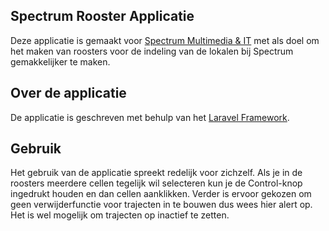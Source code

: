 ## Spectrum Rooster Applicatie
Deze applicatie is gemaakt voor [Spectrum Multimedia & IT](https://www.spectrummultimedia.nl/) 
met als doel om het maken van roosters voor de indeling van de lokalen bij Spectrum gemakkelijker te maken.

## Over de applicatie
De applicatie is geschreven met behulp van het [Laravel Framework](https://laravel.com/).

## Gebruik
Het gebruik van de applicatie spreekt redelijk voor zichzelf. Als je in de roosters meerdere cellen
tegelijk wil selecteren kun je de Control-knop ingedrukt houden en dan cellen aanklikken.
Verder is ervoor gekozen om geen verwijderfunctie voor trajecten in te bouwen dus wees hier
alert op. Het is wel mogelijk om trajecten op inactief te zetten.

